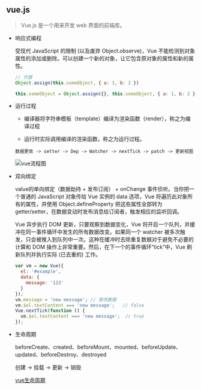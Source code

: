 ## vue.js

> Vue.js 是一个用来开发 web 界面的前端库。

* 响应式编程

  受现代 JavaScript 的限制 (以及废弃 Object.observe)，Vue 不能检测到对象属性的添加或删除。可以创建一个新的对象，让它包含原对象的属性和新的属性。

  ```js
  // 代替 
  Object.assign(this.someObject, { a: 1, b: 2 })

  this.someObject = Object.assign({}, this.someObject, { a: 1, b: 2 })
  ```

* 运行过程

  - 编译器将字符串模板（template）编译为渲染函数（render），称之为编译过程
  
  - 运行时实际调用编译的渲染函数，称之为运行过程。

  `数据更改 -> setter -> Dep -> Watcher -> nextTick -> patch -> 更新视图`

  ![vue流程图](../images/progress.jpeg)

* 双向绑定

  value的单向绑定（数据劫持 + 发布订阅） + onChange 事件侦听。当你把一个普通的 JavaScript 对象传给 Vue 实例的 data 选项，Vue 将遍历此对象所有的属性，并使用 Object.defineProperty 把这些属性全部转为 getter/setter，在数据变动时发布消息给订阅者，触发相应的监听回调。

  Vue 异步执行 DOM 更新，只要观察到数据变化，Vue 将开启一个队列，并缓冲在同一事件循环中发生的所有数据改变。如果同一个 watcher 被多次触发，只会被推入到队列中一次。这种在缓冲时去除重复数据对于避免不必要的计算和 DOM 操作上非常重要。然后，在下一个的事件循环“tick”中，Vue 刷新队列并执行实际 (已去重的) 工作。

  ```js
  var vm = new Vue({
    el: '#example',
    data: {
      message: '123'
    }
  });
  vm.message = 'new message'; // 更改数据
  vm.$el.textContent === 'new message';   // false
  Vue.nextTick(function () {
    vm.$el.textContent === 'new message';  // true
  });
  ```

* 生命周期

  beforeCreate、created、beforeMount、mounted、beforeUpdate、updated、beforeDestroy、destroyed

  创建 -> 挂载 -> 更新 -> 销毁

  [vue生命周期](../images/lifecycle.jpg)
